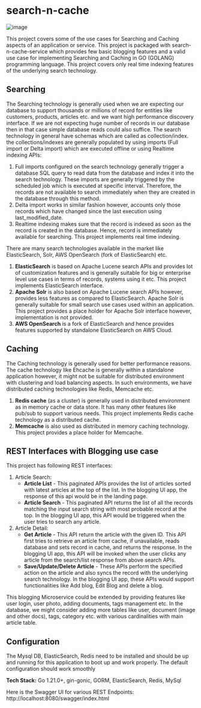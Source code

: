 # search-n-cache

![image](https://github.com/raptor-23/search-n-cache/assets/142492599/c02fdc1c-a276-4395-9b55-07ed38268cc9)


This project covers some of the use cases for Searching and Caching aspects of an application or service. This project is packaged with search-n-cache-service which provides few basic blogging features and a valid use case for implementing Searching and Caching in GO (GOLANG) programming language. This project covers only real time indexing features of the underlying search technology.


## Searching

The Searching technology is generally used when we are expecting our database to support thousands or millions of record  for entities like customers, products, articles etc. and we want high performance discovery interface. If we are not expecting huge number of records in our database then in that case simple database reads could also suffice. The search technology in general have schemas which are called as collection/index. the collections/indexes are generally populated by using imports (Full import or Delta import) which are executed offline or using Realtime indexing APIs:

  1. Full imports configured on the search technology generally trigger a database SQL query to read data from the database and index it into the search technology. These imports are generally triggered by the scheduled job which is executed at specific interval. Therefore, the records are not available to search immediately when they are created in the database through this method.
  2. Delta import works in similar fashion however, accounts only those records which have changed since the last execution using last_modified_date.
  3. Realtime indexing makes sure that the record is indexed as soon as the record is created in the database. Hence, record is immediately available for searching. This project implements real time indexing.  

There are many search technologies available in the market like ElasticSearch, Solr, AWS OpenSearch (fork of ElasticSearch) etc. 

  1. **ElasticSearch** is based on Apache Lucene search APIs and provides lot of customization features and is generally suitable for big or enterprise level use cases in terms of records, systems using it etc. This project implements ElasticSearch interface.
  2. **Apache Solr** is also based on Apache Lucene search APIs however, provides less features as compared to ElasticSearch. Apache Solr is generally suitable for small search use cases used within an application. This project provides a place holder for Apache Solr interface however, implementation is not provided.
  3. **AWS OpenSearch** is a fork of ElasticSearch and hence provides features supported by standalone ElasticSearch on AWS Cloud.

## Caching 

The Caching technology is generally used for better performance reasons. The cache technology like Ehcache is generally within a standalone application however, it might not be suitable for distributed environment with clustering and load balancing aspects. In such environments, we have distributed caching technologies like Redis, Memcache etc.

  1. **Redis cache** (as a cluster) is generally used in distributed environment as in memory cache or data store. It has many other features like pub/sub to support various needs. This project implements Redis cache technology as a distributed cache.
  2. **Memcache** is also used as distributed in memory caching technology. This project provides a place holder for Memcache.   

## REST Interfaces with Blogging use case

This project has following REST interfaces:
  1. Article Search:
      - **Article List**   - This paginated APIs provides the list of articles sorted with latest articles at the top of the list. In the blogging UI app, the response of this api would be in the landing page.
      - **Article Search** - This paginated API returns the list of all the records matching the input search string with most probable record at the top. In the blogging UI app, this API would be triggered when the user tries to search any article.
  2. Article Detail:
      - **Get Article**    - This API return the article with the given ID. This API first tries to retrieve an article from cache, if  unavailable, reads database and sets record in cache, and returns the response. In the blogging UI app, this API will be invoked when the user clicks any article from the search/list response from above search APIs.
      - **Save/Update/Delete Article** - These APIs perform the specified action on the article and also syncs the record with the underlying search technology. In the blogging UI app, these APIs would support functionalities like Add blog, Edit Blog and delete a blog. 

This blogging Microservice could be extended by providing features like user login, user photo, adding documents, tags management etc. In the database, we might consider adding more tables like user, document (image and other docs), tags, category etc. with various cardinalities with main article table.


## Configuration

The Mysql DB, ElasticSearch, Redis need to be installed and should be up and running for this application to boot up and work properly. The default configuration should work smoothly

**Tech Stack:** Go 1.21.0+, gin-gonic, GORM, ElasticSearch, Redis, MySql

Here is the Swagger UI for various REST Endpoints: http://localhost:8080/swagger/index.html
